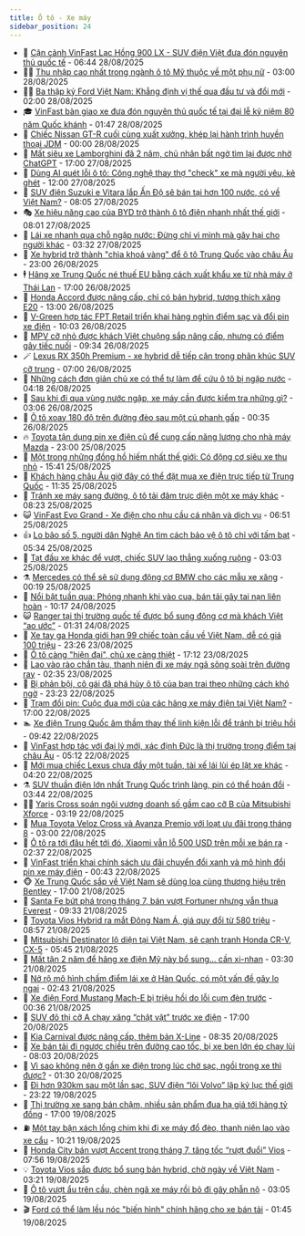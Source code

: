 ```yaml
---
title: Ô tô - Xe máy
sidebar_position: 24
---
```


<!-- dantri-o-to-xe-may:START -->
- 🤡 [Cận cảnh VinFast Lạc Hồng 900 LX - SUV điện Việt đưa đón nguyên thủ quốc tế](https://dantri.com.vn/o-to-xe-may/can-canh-vinfast-lac-hong-900-lx-suv-dien-viet-dua-don-nguyen-thu-quoc-te-20250828021648407.htm) - 06:44 28/08/2025
- 🧑‍💻 [Thu nhập cao nhất trong ngành ô tô Mỹ thuộc về một phụ nữ](https://dantri.com.vn/o-to-xe-may/thu-nhap-cao-nhat-trong-nganh-o-to-my-thuoc-ve-mot-phu-nu-20250827230538070.htm) - 03:00 28/08/2025
- 🧑‍💻 [Ba thập kỷ Ford Việt Nam: Khẳng định vị thế qua đầu tư và đổi mới](https://dantri.com.vn/o-to-xe-may/ba-thap-ky-ford-viet-nam-khang-dinh-vi-the-qua-dau-tu-va-doi-moi-20250827224239242.htm) - 02:00 28/08/2025
- 🎓 [VinFast bàn giao xe đưa đón nguyên thủ quốc tế tại đại lễ kỷ niệm 80 năm Quốc khánh](https://dantri.com.vn/o-to-xe-may/vinfast-ban-giao-xe-dua-don-nguyen-thu-quoc-te-tai-dai-le-ky-niem-80-nam-quoc-khanh-20250828083926011.htm) - 01:47 28/08/2025
- 🌊 [Chiếc Nissan GT-R cuối cùng xuất xưởng, khép lại hành trình huyền thoại JDM](https://dantri.com.vn/o-to-xe-may/chiec-nissan-gt-r-cuoi-cung-xuat-xuong-khep-lai-hanh-trinh-huyen-thoai-jdm-20250827195622091.htm) - 00:00 28/08/2025
- 🥷 [Mất siêu xe Lamborghini đã 2 năm, chủ nhân bất ngờ tìm lại được nhờ ChatGPT](https://dantri.com.vn/o-to-xe-may/mat-sieu-xe-lamborghini-da-2-nam-chu-nhan-bat-ngo-tim-lai-duoc-nho-chatgpt-20250827220249152.htm) - 17:00 27/08/2025
- 🤩 [Dùng AI quét lỗi ô tô: Công nghệ thay thợ &quot;check&quot; xe mà người yêu, kẻ ghét](https://dantri.com.vn/o-to-xe-may/dung-ai-quet-loi-o-to-cong-nghe-thay-tho-check-xe-ma-nguoi-yeu-ke-ghet-20250826083633110.htm) - 12:00 27/08/2025
- 🫶 [SUV điện Suzuki e Vitara lắp Ấn Độ sẽ bán tại hơn 100 nước, có về Việt Nam?](https://dantri.com.vn/o-to-xe-may/suv-dien-suzuki-e-vitara-lap-an-do-se-ban-tai-hon-100-nuoc-co-ve-viet-nam-20250827110658532.htm) - 08:05 27/08/2025
- 🎭 [Xe hiệu năng cao của BYD trở thành ô tô điện nhanh nhất thế giới](https://dantri.com.vn/o-to-xe-may/xe-hieu-nang-cao-cua-byd-tro-thanh-o-to-dien-nhanh-nhat-the-gioi-20250827095743203.htm) - 08:01 27/08/2025
- 🌁 [Lái xe nhanh qua chỗ ngập nước: Đừng chỉ vì mình mà gây hại cho người khác](https://dantri.com.vn/o-to-xe-may/lai-xe-nhanh-qua-cho-ngap-nuoc-dung-chi-vi-minh-ma-gay-hai-cho-nguoi-khac-20250826174404193.htm) - 03:32 27/08/2025
- 🦩 [Xe hybrid trở thành &quot;chìa khoá vàng&quot; để ô tô Trung Quốc vào châu Âu](https://dantri.com.vn/o-to-xe-may/xe-hybrid-tro-thanh-chia-khoa-vang-de-o-to-trung-quoc-vao-chau-au-20250826225437143.htm) - 23:00 26/08/2025
- 🕴 [Hãng xe Trung Quốc né thuế EU bằng cách xuất khẩu xe từ nhà máy ở Thái Lan](https://dantri.com.vn/o-to-xe-may/hang-xe-trung-quoc-ne-thue-eu-bang-cach-xuat-khau-xe-tu-nha-may-o-thai-lan-20250826220220049.htm) - 17:00 26/08/2025
- 🎡 [Honda Accord được nâng cấp, chỉ có bản hybrid, tương thích xăng E20](https://dantri.com.vn/o-to-xe-may/honda-accord-duoc-nang-cap-chi-co-ban-hybrid-tuong-thich-xang-e20-20250826154542326.htm) - 13:00 26/08/2025
- 📝 [V-Green hợp tác FPT Retail triển khai hàng nghìn điểm sạc và đổi pin xe điện](https://dantri.com.vn/o-to-xe-may/v-green-hop-tac-fpt-retail-trien-khai-hang-nghin-diem-sac-va-doi-pin-xe-dien-20250826165755755.htm) - 10:03 26/08/2025
- 🧐 [MPV cỡ nhỏ được khách Việt chuộng sắp nâng cấp, nhưng có điểm gây tiếc nuối](https://dantri.com.vn/o-to-xe-may/mpv-co-nho-duoc-khach-viet-chuong-sap-nang-cap-nhung-co-diem-gay-tiec-nuoi-20250825133624559.htm) - 09:34 26/08/2025
- 🪄 [Lexus RX 350h Premium - xe hybrid dễ tiếp cận trong phân khúc SUV cỡ trung](https://dantri.com.vn/o-to-xe-may/lexus-rx-350h-premium-xe-hybrid-de-tiep-can-trong-phan-khuc-suv-co-trung-20250826110140481.htm) - 07:00 26/08/2025
- 🧰 [Những cách đơn giản chủ xe có thể tự làm để cứu ô tô bị ngập nước](https://dantri.com.vn/o-to-xe-may/nhung-cach-don-gian-chu-xe-co-the-tu-lam-de-cuu-o-to-bi-ngap-nuoc-20250826102802966.htm) - 04:18 26/08/2025
- 🚀 [Sau khi đi qua vùng nước ngập, xe máy cần được kiểm tra những gì?](https://dantri.com.vn/o-to-xe-may/sau-khi-di-qua-vung-nuoc-ngap-xe-may-can-duoc-kiem-tra-nhung-gi-20250826095305693.htm) - 03:06 26/08/2025
- 💪 [Ô tô xoay 180 độ trên đường đèo sau một cú phanh gấp](https://dantri.com.vn/o-to-xe-may/o-to-xoay-180-do-tren-duong-deo-sau-mot-cu-phanh-gap-20250825231830964.htm) - 00:35 26/08/2025
- 🔥 [Toyota tận dụng pin xe điện cũ để cung cấp năng lượng cho nhà máy Mazda](https://dantri.com.vn/o-to-xe-may/toyota-tan-dung-pin-xe-dien-cu-de-cung-cap-nang-luong-cho-nha-may-mazda-20250822232040372.htm) - 23:00 25/08/2025
- 🐲 [Một trong những đồng hồ hiếm nhất thế giới: Có động cơ siêu xe thu nhỏ](https://dantri.com.vn/o-to-xe-may/mot-trong-nhung-dong-ho-hiem-nhat-the-gioi-co-dong-co-sieu-xe-thu-nho-20250825151359047.htm) - 15:41 25/08/2025
- 🌋 [Khách hàng châu Âu giờ đây có thể đặt mua xe điện trực tiếp từ Trung Quốc](https://dantri.com.vn/o-to-xe-may/khach-hang-chau-au-gio-day-co-the-dat-mua-xe-dien-truc-tiep-tu-trung-quoc-20250825132340753.htm) - 11:35 25/08/2025
- 🤩 [Tránh xe máy sang đường, ô tô tải đâm trực diện một xe máy khác](https://dantri.com.vn/o-to-xe-may/tranh-xe-may-sang-duong-o-to-tai-dam-truc-dien-mot-xe-may-khac-20250825114557242.htm) - 08:23 25/08/2025
- 😺 [VinFast Evo Grand - Xe điện cho nhu cầu cá nhân và dịch vụ](https://dantri.com.vn/o-to-xe-may/vinfast-evo-grand-xe-dien-cho-nhu-cau-ca-nhan-va-dich-vu-20250825124524707.htm) - 06:51 25/08/2025
- 👍 [Lo bão số 5, người dân Nghệ An tìm cách bảo vệ ô tô chỉ với tấm bạt](https://dantri.com.vn/o-to-xe-may/lo-bao-so-5-nguoi-dan-nghe-an-tim-cach-bao-ve-o-to-chi-voi-tam-bat-20250825100202814.htm) - 05:34 25/08/2025
- 🎃 [Tạt đầu xe khác để vượt, chiếc SUV lao thẳng xuống ruộng](https://dantri.com.vn/o-to-xe-may/tat-dau-xe-khac-de-vuot-chiec-suv-lao-thang-xuong-ruong-20250825094635920.htm) - 03:03 25/08/2025
- ⚗️ [Mercedes có thể sẽ sử dụng động cơ BMW cho các mẫu xe xăng](https://dantri.com.vn/o-to-xe-may/mercedes-co-the-se-su-dung-dong-co-bmw-cho-cac-mau-xe-xang-20250824222752608.htm) - 00:19 25/08/2025
- 🦄 [Nổi bật tuần qua: Phóng nhanh khi vào cua, bán tải gây tai nạn liên hoàn](https://dantri.com.vn/o-to-xe-may/noi-bat-tuan-qua-phong-nhanh-khi-vao-cua-ban-tai-gay-tai-nan-lien-hoan-20250824165207752.htm) - 10:17 24/08/2025
- 😺 [Ranger tại thị trường quốc tế được bổ sung động cơ mà khách Việt “ao ước”](https://dantri.com.vn/o-to-xe-may/ranger-tai-thi-truong-quoc-te-duoc-bo-sung-dong-co-ma-khach-viet-ao-uoc-20250823153042104.htm) - 01:31 24/08/2025
- 💼 [Xe tay ga Honda giới hạn 99 chiếc toàn cầu về Việt Nam, dễ có giá 100 triệu](https://dantri.com.vn/o-to-xe-may/xe-tay-ga-honda-gioi-han-99-chiec-toan-cau-ve-viet-nam-de-co-gia-100-trieu-20250823142000966.htm) - 23:26 23/08/2025
- 💃 [Ô tô càng &quot;hiện đại&quot;, chủ xe càng thiệt](https://dantri.com.vn/o-to-xe-may/o-to-cang-hien-dai-chu-xe-cang-thiet-20250819102032197.htm) - 17:12 23/08/2025
- 🚀 [Lao vào rào chắn tàu, thanh niên đi xe máy ngã sõng soài trên đường ray](https://dantri.com.vn/o-to-xe-may/lao-vao-rao-chan-tau-thanh-nien-di-xe-may-nga-song-soai-tren-duong-ray-20250823091750111.htm) - 02:35 23/08/2025
- 🤩 [Bị phản bội, cô gái đã phá hủy ô tô của bạn trai theo những cách khó ngờ](https://dantri.com.vn/o-to-xe-may/bi-phan-boi-co-gai-da-pha-huy-o-to-cua-ban-trai-theo-nhung-cach-kho-ngo-20250822234806851.htm) - 23:23 22/08/2025
- 💪 [Trạm đổi pin: Cuộc đua mới của các hãng xe máy điện tại Việt Nam?](https://dantri.com.vn/o-to-xe-may/tram-doi-pin-cuoc-dua-moi-cua-cac-hang-xe-may-dien-tai-viet-nam-20250822155338620.htm) - 17:00 22/08/2025
- 🏊 [Xe điện Trung Quốc âm thầm thay thế linh kiện lỗi để tránh bị triệu hồi](https://dantri.com.vn/o-to-xe-may/xe-dien-trung-quoc-am-tham-thay-the-linh-kien-loi-de-tranh-bi-trieu-hoi-20250822133154433.htm) - 09:42 22/08/2025
- 💄 [VinFast hợp tác với đại lý mới, xác định Đức là thị trường trọng điểm tại châu Âu](https://dantri.com.vn/o-to-xe-may/vinfast-hop-tac-voi-dai-ly-moi-xac-dinh-duc-la-thi-truong-trong-diem-tai-chau-au-20250822114230158.htm) - 05:12 22/08/2025
- 👺 [Mới mua chiếc Lexus chưa đầy một tuần, tài xế lái lùi ép lật xe khác](https://dantri.com.vn/o-to-xe-may/moi-mua-chiec-lexus-chua-day-mot-tuan-tai-xe-lai-lui-ep-lat-xe-khac-20250822101504072.htm) - 04:20 22/08/2025
- ⚗️ [SUV thuần điện lớn nhất Trung Quốc trình làng, pin có thể hoán đổi](https://dantri.com.vn/o-to-xe-may/suv-thuan-dien-lon-nhat-trung-quoc-trinh-lang-pin-co-the-hoan-doi-20250818172659045.htm) - 03:44 22/08/2025
- 🧑‍🏫 [Yaris Cross soán ngôi vương doanh số gầm cao cỡ B của Mitsubishi Xforce](https://dantri.com.vn/o-to-xe-may/yaris-cross-soan-ngoi-vuong-doanh-so-gam-cao-co-b-cua-mitsubishi-xforce-20250822101621645.htm) - 03:19 22/08/2025
- 🦒 [Mua Toyota Veloz Cross và Avanza Premio với loạt ưu đãi trong tháng 8](https://dantri.com.vn/o-to-xe-may/mua-toyota-veloz-cross-va-avanza-premio-voi-loat-uu-dai-trong-thang-8-20250821135630074.htm) - 03:00 22/08/2025
- 🐘 [Ô tô ra tới đâu hết tới đó, Xiaomi vẫn lỗ 500 USD trên mỗi xe bán ra](https://dantri.com.vn/o-to-xe-may/o-to-ra-toi-dau-het-toi-do-xiaomi-van-lo-500-usd-tren-moi-xe-ban-ra-20250821234045721.htm) - 02:37 22/08/2025
- 🧠 [VinFast triển khai chính sách ưu đãi chuyển đổi xanh và mô hình đổi pin xe máy điện](https://dantri.com.vn/o-to-xe-may/vinfast-trien-khai-chinh-sach-uu-dai-chuyen-doi-xanh-va-mo-hinh-doi-pin-xe-may-dien-20250821203719371.htm) - 00:43 22/08/2025
- 🐵 [Xe Trung Quốc sắp về Việt Nam sẽ dùng loa cùng thương hiệu trên Bentley](https://dantri.com.vn/o-to-xe-may/xe-trung-quoc-sap-ve-viet-nam-se-dung-loa-cung-thuong-hieu-tren-bentley-20250821115352652.htm) - 17:00 21/08/2025
- 🤭 [Santa Fe bứt phá trong tháng 7, bán vượt Fortuner nhưng vẫn thua Everest](https://dantri.com.vn/o-to-xe-may/santa-fe-but-pha-trong-thang-7-ban-vuot-fortuner-nhung-van-thua-everest-20250820130953869.htm) - 09:33 21/08/2025
- 🤠 [Toyota Vios Hybrid ra mắt Đông Nam Á, giá quy đổi từ 580 triệu](https://dantri.com.vn/o-to-xe-may/toyota-vios-hybrid-ra-mat-dong-nam-a-gia-quy-doi-tu-580-trieu-20250821150054165.htm) - 08:57 21/08/2025
- 🫶 [Mitsubishi Destinator lộ diện tại Việt Nam, sẽ cạnh tranh Honda CR-V, CX-5](https://dantri.com.vn/o-to-xe-may/mitsubishi-destinator-lo-dien-tai-viet-nam-se-canh-tranh-honda-cr-v-cx-5-20250821124008058.htm) - 05:45 21/08/2025
- 🚀 [Mất tận 2 năm để hãng xe điện Mỹ này bổ sung… cần xi-nhan](https://dantri.com.vn/o-to-xe-may/mat-tan-2-nam-de-hang-xe-dien-my-nay-bo-sung-can-xi-nhan-20250821095827747.htm) - 03:30 21/08/2025
- 🎊 [Nở rộ mô hình chấm điểm lái xe ở Hàn Quốc, có một vấn đề gây lo ngại](https://dantri.com.vn/o-to-xe-may/no-ro-mo-hinh-cham-diem-lai-xe-o-han-quoc-co-mot-van-de-gay-lo-ngai-20250821085522047.htm) - 02:43 21/08/2025
- 🦄 [Xe điện Ford Mustang Mach-E bị triệu hồi do lỗi cụm đèn trước](https://dantri.com.vn/o-to-xe-may/xe-dien-ford-mustang-mach-e-bi-trieu-hoi-do-loi-cum-den-truoc-20250820235626626.htm) - 00:36 21/08/2025
- 🥷 [SUV đô thị cỡ A chạy xăng “chật vật” trước xe điện](https://dantri.com.vn/o-to-xe-may/suv-do-thi-co-a-chay-xang-chat-vat-truoc-xe-dien-20250820115248470.htm) - 17:00 20/08/2025
- 🦏 [Kia Carnival được nâng cấp, thêm bản X-Line](https://dantri.com.vn/o-to-xe-may/kia-carnival-duoc-nang-cap-them-ban-x-line-20250820093003290.htm) - 08:35 20/08/2025
- 🤗 [Xe bán tải đi ngược chiều trên đường cao tốc, bị xe ben lớn ép chạy lùi](https://dantri.com.vn/o-to-xe-may/xe-ban-tai-di-nguoc-chieu-tren-duong-cao-toc-bi-xe-ben-lon-ep-chay-lui-20250820104213268.htm) - 08:03 20/08/2025
- 🐲 [Vì sao không nên ở gần xe điện trong lúc chờ sạc, ngồi trong xe thì được?](https://dantri.com.vn/o-to-xe-may/vi-sao-khong-nen-o-gan-xe-dien-trong-luc-cho-sac-ngoi-trong-xe-thi-duoc-20250819225852228.htm) - 01:30 20/08/2025
- 🤭 [Đi hơn 930km sau một lần sạc, SUV điện “lõi Volvo” lập kỷ lục thế giới](https://dantri.com.vn/o-to-xe-may/di-hon-930km-sau-mot-lan-sac-suv-dien-loi-volvo-lap-ky-luc-the-gioi-20250819231935380.htm) - 23:22 19/08/2025
- 🐻 [Thị trường xe sang bán chậm, nhiều sản phẩm đua hạ giá tới hàng tỷ đồng](https://dantri.com.vn/o-to-xe-may/thi-truong-xe-sang-ban-cham-nhieu-san-pham-dua-ha-gia-toi-hang-ty-dong-20250721152426446.htm) - 17:00 19/08/2025
- ⛽️ [Một tay bận xách lồng chim khi đi xe máy đổ đèo, thanh niên lao vào xe cẩu](https://dantri.com.vn/o-to-xe-may/mot-tay-ban-xach-long-chim-khi-di-xe-may-do-deo-thanh-nien-lao-vao-xe-cau-20250819154904027.htm) - 10:21 19/08/2025
- 🫣 [Honda City bán vượt Accent trong tháng 7, tăng tốc “rượt đuổi” Vios](https://dantri.com.vn/o-to-xe-may/honda-city-ban-vuot-accent-trong-thang-7-tang-toc-ruot-duoi-vios-20250819121731924.htm) - 07:56 19/08/2025
- 💡 [Toyota Vios sắp được bổ sung bản hybrid, chờ ngày về Việt Nam](https://dantri.com.vn/o-to-xe-may/toyota-vios-sap-duoc-bo-sung-ban-hybrid-cho-ngay-ve-viet-nam-20250819013156101.htm) - 03:21 19/08/2025
- 💪 [Ô tô vượt ẩu trên cầu, chèn ngã xe máy rồi bỏ đi gây phẫn nộ](https://dantri.com.vn/o-to-xe-may/o-to-vuot-au-tren-cau-chen-nga-xe-may-roi-bo-di-gay-phan-no-20250819091527518.htm) - 03:05 19/08/2025
- 🎬 [Ford có thể làm lều nóc &quot;biến hình&quot; chính hãng cho xe bán tải](https://dantri.com.vn/o-to-xe-may/ford-co-the-lam-leu-noc-bien-hinh-chinh-hang-cho-xe-ban-tai-20250819000813980.htm) - 01:45 19/08/2025<!-- dantri-o-to-xe-may:END -->
